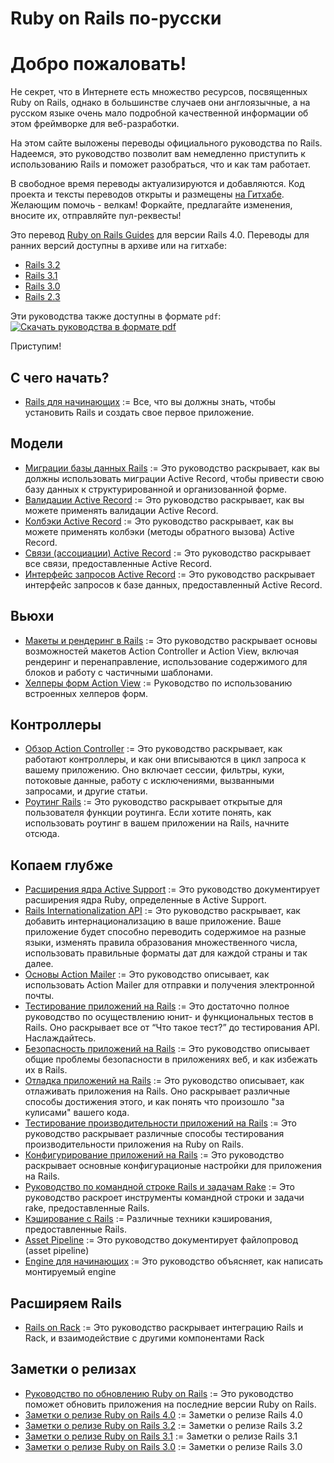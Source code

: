 # Ruby on Rails по-русски

Добро пожаловать!
=================

Не секрет, что в Интернете есть множество ресурсов, посвященных Ruby on Rails, однако в большинстве случаев они англоязычные, а на русском языке очень мало подробной качественной информации об этом фреймворке для веб-разработки.

На этом сайте выложены переводы официального руководства по Rails. Надеемся, это руководство позволит вам немедленно приступить к использованию Rails и поможет разобраться, что и как там работает.

В свободное время переводы актуализируются и добавляются. Код проекта и тексты переводов открыты и размещены [на Гитхабе](https://github.com/morsbox/rusrails). Желающим помочь - велкам! Форкайте, предлагайте изменения, вносите их, отправляйте пул-реквесты!

Это перевод [Ruby on Rails Guides](http://guides.rubyonrails.org) для версии Rails 4.0. Переводы для ранних версий доступны в архиве или на гитхабе:

* [Rails 3.2](https://github.com/morsbox/rusrails/tree/3.2/source)
* [Rails 3.1](https://github.com/morsbox/rusrails/tree/3.1.3/source)
* [Rails 3.0](http://archive.rusrails.ru)
* [Rails 2.3](http://archive.rusrails.ru/rails23-archive)

Эти руководства также доступны в формате `pdf`: [![Скачать руководства в формате pdf](/assets/pdficon.png)](/rusrails.all.pdf)

Приступим!

## С чего начать?

- [Rails для начинающих](/getting-started-with-rails) := Все, что вы должны знать, чтобы установить Rails и создать свое первое приложение.

## Модели

- [Миграции базы данных Rails](/rails-database-migrations) := Это руководство раскрывает, как вы должны использовать миграции Active Record, чтобы привести свою базу данных к структурированной и организованной форме.
- [Валидации Active Record](/active-record-validations-and-callbacks) := Это руководство раскрывает, как вы можете применять валидации Active Record.
- [Колбэки Active Record](/different-guides/active-record-callbacks) := Это руководство раскрывает, как вы можете применять колбэки (методы обратного вызова) Active Record.
- [Связи (ассоциации) Active Record](/active-record-associations) := Это руководство раскрывает все связи, предоставленные Active Record.
- [Интерфейс запросов Active Record](/active-record-query-interface) := Это руководство раскрывает интерфейс запросов к базе данных, предоставленный Active Record.

## Вьюхи

- [Макеты и рендеринг в Rails](/layouts-and-rendering-in-rails) := Это руководство раскрывает основы возможностей макетов Action Controller и Action View, включая рендеринг и перенаправление, использование содержимого для блоков и работу с частичными шаблонами.
- [Хелперы форм Action View](/rails-form-helpers) := Руководство по использованию встроенных хелперов форм.

## Контроллеры

- [Обзор Action Controller](/action-controller-overview) := Это руководство раскрывает, как работают контроллеры, и как они вписываются в цикл запроса к вашему приложению. Оно включает сессии, фильтры, куки, потоковые данные, работу с исключениями, вызванными запросами, и другие статьи.
- [Роутинг Rails](/rails-routing) := Это руководство раскрывает открытые для пользователя функции роутинга. Если хотите понять, как использовать роутинг в вашем приложении на Rails, начните отсюда.

## Копаем глубже

- [Расширения ядра Active Support](/active-support-core-extensions) := Это руководство документирует расширения ядра Ruby, определенные в Active Support.
- [Rails Internationalization API](/rails-internationalization-i18n-api) := Это руководство раскрывает, как добавить интернационализацию в ваше приложение. Ваше приложение будет способно переводить содержимое на разные языки, изменять правила образования множественного числа, использовать правильные форматы дат для каждой страны и так далее.
- [Основы Action Mailer](/action-mailer-basics) := Это руководство описывает, как использовать Action Mailer для отправки и получения электронной почты.
- [Тестирование приложений на Rails](/a-guide-to-testing-rails-applications) := Это достаточно полное руководство по осуществлению юнит- и функциональных тестов в Rails. Оно раскрывает все от “Что такое тест?” до тестирования API. Наслаждайтесь.
- [Безопасность приложений на Rails](/ruby-on-rails-security-guide) := Это руководство опиcывает общие проблемы безопасности в приложениях веб, и как избежать их в Rails.
- [Отладка приложений на Rails](/debugging-rails-applications) := Это руководство описывает, как отлаживать приложения на Rails. Оно раскрывает различные способы достижения этого, и как понять что произошло "за кулисами" вашего кода.
- [Тестирование производительности приложений на Rails](/performance-testing-rails-applications) := Это руководство раскрывает различные способы тестирования производительности приложения на Ruby on Rails.
- [Конфигурирование приложений на Rails](/configuring-rails-applications) := Это руководство раскрывает основные конфигурационые настройки для приложения на Rails.
- [Руководство по командной строке Rails и задачам Rake](/a-guide-to-the-rails-command-line) := Это руководство раскроет инструменты командной строки и задачи rake, предоставленные Rails.
- [Кэширование с Rails](/caching-with-rails-an-overview) := Различные техники кэширования, предоставленные Rails.
- [Asset Pipeline](/asset-pipeline) := Это руководство документирует файлопровод (asset pipeline)
- [Engine для начинающих](/different-guides/engines) := Это руководство объясняет, как написать монтируемый engine

## Расширяем Rails

- [Rails on Rack](/different-guides/rails-on-rack) := Это руководство раскрывает интеграцию Rails и Rack, и взаимодействие с другими компонентами Rack

## Заметки о релизах

- [Руководство по обновлению Ruby on Rails](/different-guides/upgrading-ruby-on-rails) := Это руководство поможет обновить приложения на последние версии Ruby on Rails.
- [Заметки о релизе Ruby on Rails 4.0](/different-guides/4_0_release_notes) := Заметки о релизе Rails 4.0
- [Заметки о релизе Ruby on Rails 3.2](/different-guides/3_2_release_notes) := Заметки о релизе Rails 3.2
- [Заметки о релизе Ruby on Rails 3.1](/different-guides/3_1_release_notes) := Заметки о релизе Rails 3.1
- [Заметки о релизе Ruby on Rails 3.0](/different-guides/3_0_release_notes) := Заметки о релизе Rails 3.0
